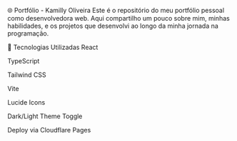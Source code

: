 🌐 Portfólio - Kamilly Oliveira
Este é o repositório do meu portfólio pessoal como desenvolvedora web. Aqui compartilho um pouco sobre mim, minhas habilidades, e os projetos que desenvolvi ao longo da minha jornada na programação.

🔧 Tecnologias Utilizadas
React

TypeScript

Tailwind CSS

Vite

Lucide Icons

Dark/Light Theme Toggle

Deploy via Cloudflare Pages

